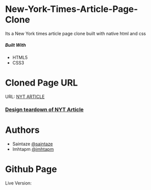 # New-York-Times-Article-Page-Clone
Its a New York times article page clone built with native html and css


##### Built With
+ HTML5
+ CSS3


# Cloned Page URL

URL: [NYT ARTICLE](https://www.nytimes.com/2014/03/18/science/space/detection-of-waves-in-space-buttresses-landmark-theory-of-big-bang.html?_r=0)


### [Design teardown of NYT Article](https://www.figma.com/file/OHukIC172XS9OkGRn9Zs0tmF/New-york-times-article-wireframe?node-id=1%3A2)

# Authors
+ Saintaze [@saintaze](https://github.com/saintaze/)
+ Imhtapm [@imhtapm](https://github.com/imhtapm)

# Github Page
Live Version: 

